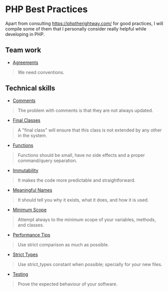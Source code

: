 # PHP Best Practices

Apart from consulting https://phptherightway.com/ for good practices, I will compile some of them that I personally consider really helpful while developing in PHP.

## Team work

* [Agreements](/team-work/agreements.md)

> We need conventions. 

## Technical skills

* [Comments](/technical-skills/comments.md)

> The problem with comments is that they are not always updated.

* [Final Classes](/technical-skills/final-classes.md)

>  A "final class" will ensure that this class is not extended by any other in the system.

* [Functions](/technical-skills/functions.md)

> Functions should be small, have no side effects and a proper command/query separation.

* [Immutability](/technical-skills/immutability.md)

> It makes the code more predictable and straightforward.

* [Meaningful Names](/technical-skills/meaningful-names.md)

> It should tell you why it exists, what it does, and how it is used.

* [Minimum Scope](/technical-skills/minimum-scope.md)

> Attempt always to the minimum scope of your variables, methods, and classes.

* [Performance Tips](/technical-skills/performance-tips.md)

> Use strict comparison as much as possible.

* [Strict Types](/technical-skills/strict-types.md)

> Use strict_types constant when possible; specially for your new files.

* [Testing](/technical-skills/testing.md)

> Prove the expected behaviour of your software.
